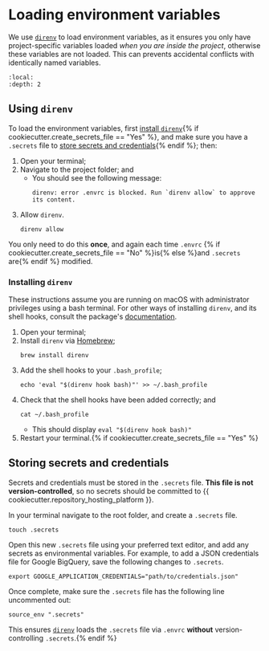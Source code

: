# Loading environment variables

We use [`direnv`][direnv] to load environment variables, as it ensures you only have project-specific variables loaded
_when you are inside the project_, otherwise these variables are not loaded. This can prevents accidental conflicts
with identically named variables.

```{contents}
:local:
:depth: 2
```

## Using `direnv`

To load the environment variables, first [install `direnv`](#installing-direnv){% if cookiecutter.create_secrets_file == "Yes" %}, and make sure you have a `.secrets` file to [store secrets and credentials](#storing-secrets-and-credentials){% endif %}; then:

1. Open your terminal;
2. Navigate to the project folder; and
   - You should see the following message:
     ```shell
     direnv: error .envrc is blocked. Run `direnv allow` to approve its content.
     ```
3. Allow `direnv`.
   ```shell
   direnv allow
   ```

You only need to do this **once**, and again each time `.envrc` {% if cookiecutter.create_secrets_file == "No" %}is{% else %}and `.secrets` are{% endif %} modified.

### Installing `direnv`

These instructions assume you are running on macOS with administrator privileges using a bash terminal. For other ways
of installing `direnv`, and its shell hooks, consult the package's [documentation][direnv].

1. Open your terminal;
2. Install `direnv` via [Homebrew][homebrew];
   ```shell
   brew install direnv
   ```
3. Add the shell hooks to your `.bash_profile`;
   ```shell
   echo 'eval "$(direnv hook bash)"' >> ~/.bash_profile
   ```
4. Check that the shell hooks have been added correctly; and
   ```shell
   cat ~/.bash_profile
   ```
   - This should display `eval "$(direnv hook bash)"`
5. Restart your terminal.{% if cookiecutter.create_secrets_file == "Yes" %}

## Storing secrets and credentials

Secrets and credentials must be stored in the `.secrets` file. **This file is not version-controlled**, so no secrets
should be committed to {{ cookiecutter.repository_hosting_platform }}.

In your terminal navigate to the root folder, and create a `.secrets` file.

```shell
touch .secrets
```

Open this new `.secrets` file using your preferred text editor, and add any secrets as environmental variables. For
example, to add a JSON credentials file for Google BigQuery, save the following changes to `.secrets`.

```shell
export GOOGLE_APPLICATION_CREDENTIALS="path/to/credentials.json"
```

Once complete, make sure the `.secrets` file has the following line uncommented out:

```shell
source_env ".secrets"
```

This ensures [`direnv`][direnv] loads the `.secrets` file via `.envrc` **without** version-controlling `.secrets`.{% endif %}

[direnv]: https://direnv.net/
[homebrew]: https://brew.sh/
